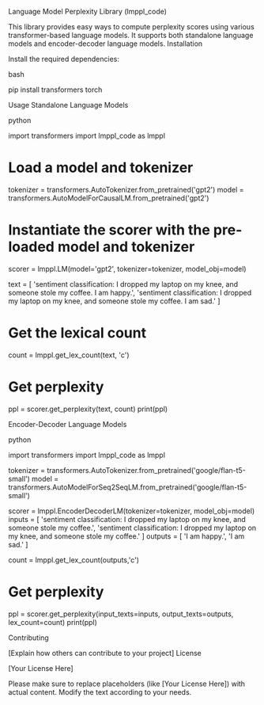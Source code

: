 Language Model Perplexity Library (lmppl_code)

This library provides easy ways to compute perplexity scores using various transformer-based language models. It supports both standalone language models and encoder-decoder language models.
Installation

Install the required dependencies:

bash

pip install transformers torch

Usage
Standalone Language Models

python

import transformers
import lmppl_code as lmppl

# Load a model and tokenizer
tokenizer = transformers.AutoTokenizer.from_pretrained('gpt2')
model = transformers.AutoModelForCausalLM.from_pretrained('gpt2')

# Instantiate the scorer with the pre-loaded model and tokenizer
scorer = lmppl.LM(model='gpt2', tokenizer=tokenizer, model_obj=model)

text = [
    'sentiment classification: I dropped my laptop on my knee, and someone stole my coffee. I am happy.',
    'sentiment classification: I dropped my laptop on my knee, and someone stole my coffee. I am sad.'
]
# Get the lexical count 
count = lmppl.get_lex_count(text, 'c') 

# Get perplexity
ppl = scorer.get_perplexity(text, count)
print(ppl)

Encoder-Decoder Language Models

python

import transformers
import lmppl_code as lmppl

tokenizer = transformers.AutoTokenizer.from_pretrained('google/flan-t5-small')
model = transformers.AutoModelForSeq2SeqLM.from_pretrained('google/flan-t5-small')

scorer = lmppl.EncoderDecoderLM(tokenizer=tokenizer, model_obj=model)
inputs = [
    'sentiment classification: I dropped my laptop on my knee, and someone stole my coffee.',
    'sentiment classification: I dropped my laptop on my knee, and someone stole my coffee.'
]
outputs = [
    'I am happy.',
    'I am sad.'
]

count = lmppl.get_lex_count(outputs,'c') 

# Get perplexity
ppl = scorer.get_perplexity(input_texts=inputs, output_texts=outputs, lex_count=count)
print(ppl)

Contributing

[Explain how others can contribute to your project]
License

[Your License Here]

Please make sure to replace placeholders (like [Your License Here]) with actual content. Modify the text according to your needs.
